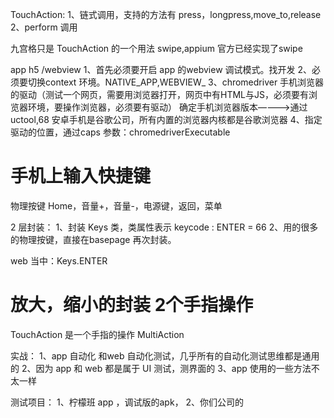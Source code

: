 TouchAction:
1、链式调用，支持的方法有 press，longpress,move_to,release
2、perform 调用

九宫格只是 TouchAction 的一个用法
swipe,appium 官方已经实现了swipe 

app h5 /webview
1、首先必须要开启 app 的webview 调试模式。找开发
2、必须要切换context 环境。NATIVE_APP,WEBVIEW_
3、chromedriver 手机浏览器的驱动（测试一个网页，需要用浏览器打开，网页中有HTML与JS，必须要有浏览器环境，要操作浏览器，必须要有驱动）
确定手机浏览器版本————>通过uctool,68
安卓手机是谷歌公司，所有内置的浏览器内核都是谷歌浏览器
4、指定驱动的位置，通过caps 参数：chromedriverExecutable

# 手机上输入快捷键
物理按键 Home，音量+，音量-，电源键，返回，菜单

2 层封装：
1、封装 Keys 类，类属性表示 keycode   : ENTER = 66
2、用的很多的物理按键，直接在basepage 再次封装。

web 当中：Keys.ENTER

#  放大，缩小的封装 2个手指操作
TouchAction 是一个手指的操作
MultiAction

实战：
1、app 自动化 和web 自动化测试，几乎所有的自动化测试思维都是通用的
2、因为 app 和 web 都是属于 UI 测试，测界面的
3、app 使用的一些方法不太一样

测试项目：
1、柠檬班 app ，调试版的apk，
2、你们公司的
